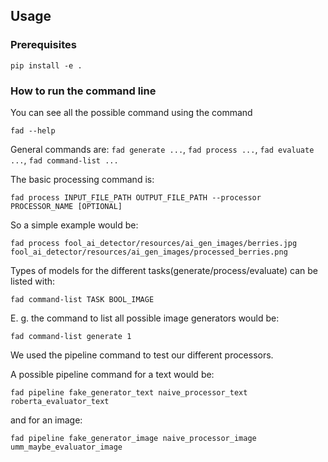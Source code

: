 ## Usage

### Prerequisites

```shell
pip install -e .
```

### How to run the command line

You can see all the possible command using the command 
```shell
fad --help
```
General commands are: `fad generate ...`, `fad process ...`, `fad evaluate ...`, `fad command-list ...`

The basic processing command is: 
```shell
fad process INPUT_FILE_PATH OUTPUT_FILE_PATH --processor PROCESSOR_NAME [OPTIONAL]
```

So a simple example would be:
```shell
fad process fool_ai_detector/resources/ai_gen_images/berries.jpg fool_ai_detector/resources/ai_gen_images/processed_berries.png
```

Types of models for the different tasks(generate/process/evaluate) can be listed with: 
```shell
fad command-list TASK BOOL_IMAGE
```

E. g. the command to list all possible image generators would be:
```shell
fad command-list generate 1
```


We used the pipeline command to test our different processors.

A possible pipeline command for a text would be:
```shell
fad pipeline fake_generator_text naive_processor_text roberta_evaluator_text
```

and for an image:
```shell
fad pipeline fake_generator_image naive_processor_image umm_maybe_evaluator_image
```
